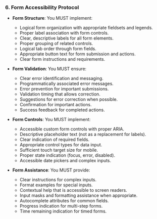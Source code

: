 ### 6. Form Accessibility Protocol
- **Form Structure**: You MUST implement:
  - Logical form organization with appropriate fieldsets and legends.
  - Proper label association with form controls.
  - Clear, descriptive labels for all form elements.
  - Proper grouping of related controls.
  - Logical tab order through form fields.
  - Appropriate button text for form submission and actions.
  - Clear form instructions and requirements.

- **Form Validation**: You MUST ensure:
  - Clear error identification and messaging.
  - Programmatically associated error messages.
  - Error prevention for important submissions.
  - Validation timing that allows correction.
  - Suggestions for error correction when possible.
  - Confirmation for important actions.
  - Success feedback for completed actions.

- **Form Controls**: You MUST implement:
  - Accessible custom form controls with proper ARIA.
  - Descriptive placeholder text (not as a replacement for labels).
  - Clear indication of required fields.
  - Appropriate control types for data input.
  - Sufficient touch target size for mobile.
  - Proper state indication (focus, error, disabled).
  - Accessible date pickers and complex inputs.

- **Form Assistance**: You MUST provide:
  - Clear instructions for complex inputs.
  - Format examples for special inputs.
  - Contextual help that is accessible to screen readers.
  - Input masks and formatting assistance when appropriate.
  - Autocomplete attributes for common fields.
  - Progress indication for multi-step forms.
  - Time remaining indication for timed forms.
